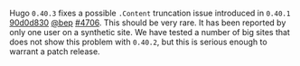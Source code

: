 Hugo `0.40.3` fixes a possible `.Content` truncation issue introduced in `0.40.1` [90d0d830](https://github.com/gohugoio/hugo/commit/90d0d83097a20a3f521ffc1f5a54a2fbfaf14ce2) [@bep](https://github.com/bep) [#4706](https://github.com/gohugoio/hugo/issues/4706). This should be very rare. It has been reported by only one user on a synthetic site. We have tested a number of big sites that does not show this problem with `0.40.2`, but this is serious enough to warrant a patch release.
